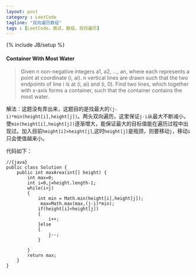 ```yaml
---
layout: post
category : LeetCode
tagline: "双向遍历数组"
tags : [LeetCode，面试，数组，双向遍历]
---
```

{% include JB/setup %}

<h4 id="Container-With-Most-Water">Container With Most Water</h4>

>Given n non-negative integers a1, a2, ..., an, where each represents a point at coordinate (i, ai). n vertical lines are drawn such that the two endpoints of line i is at (i, ai) and (i, 0). Find two lines, which together with x-axis forms a container, such that the container contains the most water. 

解法：这题没有弄出来，这题目的是找最大的`(j-i)*min(height[i],height[j])`。两头双向遍历，这里保证`j-i`从最大不断减小，使`min(height[i],height[j])`逐渐增大，能保证最大的目标值能在遍历过程中出现过。加入目前`height[i]>height[j]`,这时`height[j]`是瓶颈，则要移动`j`，移动`i`只会使值越来小。

代码如下：
	
	//{java}
	public class Solution {
	    public int maxArea(int[] height) {
	        int max=0;
	        int i=0,j=height.length-1;
	        while(i<j)
	        {
	            int min = Math.min(height[i],height[j]);
	             max=Math.max(max,(j-i)*min);
	            if(height[i]<height[j])
	            {
	                i++;
	            }else
	            {
	                j--;
	            }
	           
	        }
	        return max;
	    }
	}